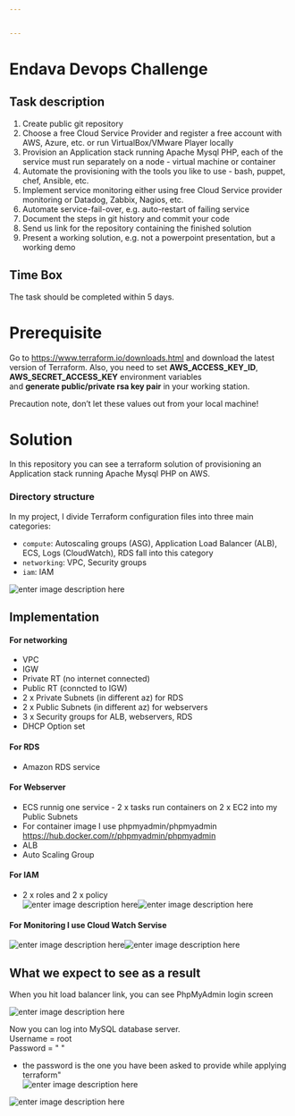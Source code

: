 ```yaml
---


---
```


<h1 id="endava-devops-challenge">Endava Devops Challenge</h1>
<h2 id="task-description"><a href="https://github.com/Endava-Sofia/endava-devops-challenge#task-description"></a>Task description</h2>
<ol>
<li>Create public git repository</li>
<li>Choose a free Cloud Service Provider and register a free account with AWS, Azure, etc. or run VirtualBox/VMware Player locally</li>
<li>Provision an Application stack running Apache Mysql PHP, each of the service must run separately on a node - virtual machine or container</li>
<li>Automate the provisioning with the tools you like to use - bash, puppet, chef, Ansible, etc.</li>
<li>Implement service monitoring either using free Cloud Service provider monitoring or Datadog, Zabbix, Nagios, etc.</li>
<li>Automate service-fail-over, e.g. auto-restart of failing service</li>
<li>Document the steps in git history and commit your code</li>
<li>Send us link for the repository containing the finished solution</li>
<li>Present a working solution, e.g. not a powerpoint presentation, but a working demo</li>
</ol>
<h2 id="time-box"><a href="https://github.com/Endava-Sofia/endava-devops-challenge#time-box"></a>Time Box</h2>
<p>The task should be completed within 5 days.</p>
<h1 id="prerequisite">Prerequisite</h1>
<p>Go to <a href="https://www.terraform.io/downloads.html">https://www.terraform.io/downloads.html</a> and download the latest version of Terraform. Also, you need to set <strong>AWS_ACCESS_KEY_ID</strong>, <strong>AWS_SECRET_ACCESS_KEY</strong> environment variables<br>
and <strong>generate public/private rsa key pair</strong> in your working station.</p>
<p>Precaution note, don’t let these values out from your local machine!</p>
<h1 id="solution">Solution</h1>
<p>In this repository you can see a terraform solution of provisioning an Application stack running Apache Mysql PHP on AWS.</p>
<h3 id="directory-structure">Directory structure</h3>
<p>In my project, I divide Terraform configuration files into three main categories:</p>
<ul>
<li><code>compute</code>: Autoscaling groups (ASG), Application Load Balancer (ALB), ECS, Logs (CloudWatch), RDS fall into this category</li>
<li><code>networking</code>: VPC, Security groups</li>
<li><code>iam</code>:  IAM</li>
</ul>
<p><img src="https://lh3.googleusercontent.com/P9MxtLh06u_hkuqT8-LdzUNtv7nifYFa83U9nD1HRDvFU8gR6y3pejMYDDGlZEUZQxEqX7AihSW8" alt="enter image description here"></p>
<h2 id="implementation">Implementation</h2>
<h4 id="for-networking">For networking</h4>
<ul>
<li>VPC</li>
<li>IGW</li>
<li>Private RT (no internet connected)</li>
<li>Public RT (conncted to IGW)</li>
<li>2 x Private Subnets (in different az) for RDS</li>
<li>2 x Public Subnets (in different az) for webservers</li>
<li>3 x Security groups for ALB, webservers, RDS</li>
<li>DHCP Option set</li>
</ul>
<h4 id="for--rds">For  RDS</h4>
<ul>
<li>Amazon RDS service</li>
</ul>
<h4 id="for-webserver">For Webserver</h4>
<ul>
<li>ECS runnig one service - 2 x tasks run containers on 2 x EC2 into my Public Subnets</li>
<li>For container image I use phpmyadmin/phpmyadmin <a href="https://hub.docker.com/r/phpmyadmin/phpmyadmin">https://hub.docker.com/r/phpmyadmin/phpmyadmin</a></li>
<li>ALB</li>
<li>Auto Scaling Group</li>
</ul>
<h4 id="for--iam">For  IAM</h4>
<ul>
<li>2 x roles and 2 x policy<br>
<img src="https://lh3.googleusercontent.com/89xQi1jbICSFzYs1QLQYzRSN49X-mI5wBiX7qE2-OIzVtRt_L_DrPq5afgZUAH6rZrpzJ5mzCNae" alt="enter image description here"><img src="https://lh3.googleusercontent.com/bWLSYsISoUD4Uwtg8eQTgNcOkVcVPJNt3uypLYQ1edni2svP2zpq41AiNM7VO-O4R_vJTFC92uj6" alt="enter image description here"></li>
</ul>
<h4 id="for--monitoring-i-use-cloud-watch-servise">For  Monitoring I use Cloud Watch Servise</h4>
<p><img src="https://lh3.googleusercontent.com/LzkI9dhf4xQ3T_9qwg4UOajOxurgZojYTHJpFvfQ1bt_XEaSAHIUl8zCSlFJOPPa2-_0L9yF7FAn" alt="enter image description here"><img src="https://lh3.googleusercontent.com/kma0XMP2qYV8KtiommwNGmD4aU6ntbQOn_bccYvOFZDKFD6jIbp9rfOs7fZ6ZC1VkUpwNBxhIQhO" alt="enter image description here"></p>
<h2 id="what-we-expect-to-see-as-a-result">What we expect to see as a result</h2>
<p>When you hit load balancer link, you can see PhpMyAdmin login screen</p>
<p><img src="https://lh3.googleusercontent.com/tY__Tk8OnYhIwe9vs-wiwceaBROl1jLYhITY5KEJyvvD5aEQlN8YMXbg_DOGv9p96voTZGzr2PDT" alt="enter image description here"></p>
<p>Now you can log into MySQL database server.<br>
Username = root<br>
Password = "     "</p>
<ul>
<li>the password is the one you have been asked to provide while applying terraform"<br>
<img src="https://lh3.googleusercontent.com/Y_rpifU_h3DCPM4sf0Qe5OGZ1Z5dE_spqyFiZljpoG9Pw6iyNK9XkpVhSKZLY_tvxLrNC0pqvN9k" alt="enter image description here"></li>
</ul>
<p><img src="https://lh3.googleusercontent.com/Ee9JS6F5taYvO2LjC9iD9LKjncUHgpTUMOkcowBAolSLGIg0fv2DZuc3bKqMeUvA0bmKActtMJMR" alt="enter image description here"></p>

